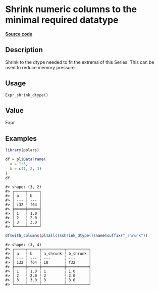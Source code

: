 

# Shrink numeric columns to the minimal required datatype

[**Source code**](https://github.com/pola-rs/r-polars/tree/8dac37e8bf89bcd080a13d0ed20dd1dc2bee615f/R/after-wrappers.R#L20)

## Description

Shrink to the dtype needed to fit the extrema of this Series. This can
be used to reduce memory pressure.

## Usage

<pre><code class='language-R'>Expr_shrink_dtype()
</code></pre>

## Value

Expr

## Examples

``` r
library(polars)

df = pl$DataFrame(
  a = 1:3,
  b = c(1, 2, 3)
)
df
```

    #> shape: (3, 2)
    #> ┌─────┬─────┐
    #> │ a   ┆ b   │
    #> │ --- ┆ --- │
    #> │ i32 ┆ f64 │
    #> ╞═════╪═════╡
    #> │ 1   ┆ 1.0 │
    #> │ 2   ┆ 2.0 │
    #> │ 3   ┆ 3.0 │
    #> └─────┴─────┘

``` r
df$with_columns(pl$all()$shrink_dtype()$name$suffix("_shrunk"))
```

    #> shape: (3, 4)
    #> ┌─────┬─────┬──────────┬──────────┐
    #> │ a   ┆ b   ┆ a_shrunk ┆ b_shrunk │
    #> │ --- ┆ --- ┆ ---      ┆ ---      │
    #> │ i32 ┆ f64 ┆ i8       ┆ f32      │
    #> ╞═════╪═════╪══════════╪══════════╡
    #> │ 1   ┆ 1.0 ┆ 1        ┆ 1.0      │
    #> │ 2   ┆ 2.0 ┆ 2        ┆ 2.0      │
    #> │ 3   ┆ 3.0 ┆ 3        ┆ 3.0      │
    #> └─────┴─────┴──────────┴──────────┘

